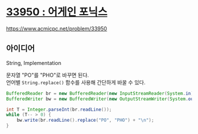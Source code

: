 # [33950 : 어게인 포닉스](https://www.acmicpc.net/problem/33950)
https://www.acmicpc.net/problem/33950

## 아이디어
String, Implementation

문자열 "PO"를 "PHO"로 바꾸면 된다.  
언어별 `String.replace()` 함수를 사용해 간단하게 바꿀 수 있다.
```java
BufferedReader br = new BufferedReader(new InputStreamReader(System.in));
BufferedWriter bw = new BufferedWriter(new OutputStreamWriter(System.out));

int T = Integer.parseInt(br.readLine());
while (T-- > 0) {
    bw.write(br.readLine().replace("PO", "PHO") + "\n");
}
```